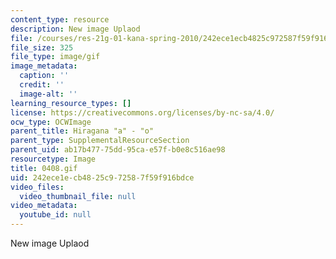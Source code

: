 ```yaml
---
content_type: resource
description: New image Uplaod
file: /courses/res-21g-01-kana-spring-2010/242ece1ecb4825c972587f59f916bdce_0408.gif
file_size: 325
file_type: image/gif
image_metadata:
  caption: ''
  credit: ''
  image-alt: ''
learning_resource_types: []
license: https://creativecommons.org/licenses/by-nc-sa/4.0/
ocw_type: OCWImage
parent_title: Hiragana "a" - "o"
parent_type: SupplementalResourceSection
parent_uid: ab17b477-75dd-95ca-e57f-b0e8c516ae98
resourcetype: Image
title: 0408.gif
uid: 242ece1e-cb48-25c9-7258-7f59f916bdce
video_files:
  video_thumbnail_file: null
video_metadata:
  youtube_id: null
---
```

New image Uplaod